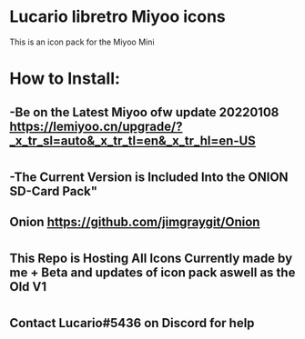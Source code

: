 # Lucario libretro Miyoo icons

This is an icon pack for the Miyoo Mini 

# How to Install:
## -Be on the Latest Miyoo ofw update 20220108 https://lemiyoo.cn/upgrade/?_x_tr_sl=auto&_x_tr_tl=en&_x_tr_hl=en-US
#
## -The Current Version is Included Into the ONION SD-Card Pack"
## Onion https://github.com/jimgraygit/Onion
#
## This Repo is Hosting All Icons Currently made by me + Beta and updates of icon pack aswell as the Old V1
#
## Contact Lucario#5436 on Discord for help
#

